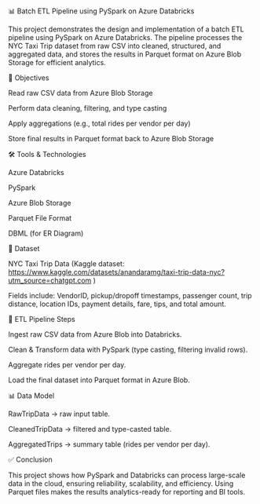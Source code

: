 📊 Batch ETL Pipeline using PySpark on Azure Databricks

This project demonstrates the design and implementation of a batch ETL pipeline using PySpark on Azure Databricks. The pipeline processes the NYC Taxi Trip dataset from raw CSV into cleaned, structured, and aggregated data, and stores the results in Parquet format on Azure Blob Storage for efficient analytics.

🚀 Objectives

Read raw CSV data from Azure Blob Storage

Perform data cleaning, filtering, and type casting

Apply aggregations (e.g., total rides per vendor per day)

Store final results in Parquet format back to Azure Blob Storage

🛠️ Tools & Technologies

Azure Databricks

PySpark

Azure Blob Storage

Parquet File Format

DBML (for ER Diagram)

📂 Dataset

NYC Taxi Trip Data (Kaggle dataset: https://www.kaggle.com/datasets/anandaramg/taxi-trip-data-nyc?utm_source=chatgpt.com )

Fields include: VendorID, pickup/dropoff timestamps, passenger count, trip distance, location IDs, payment details, fare, tips, and total amount.

🔄 ETL Pipeline Steps

Ingest raw CSV data from Azure Blob into Databricks.

Clean & Transform data with PySpark (type casting, filtering invalid rows).

Aggregate rides per vendor per day.

Load the final dataset into Parquet format in Azure Blob.

📊 Data Model

RawTripData → raw input table.

CleanedTripData → filtered and type-casted table.

AggregatedTrips → summary table (rides per vendor per day).

✅ Conclusion

This project shows how PySpark and Databricks can process large-scale data in the cloud, ensuring reliability, scalability, and efficiency. Using Parquet files makes the results analytics-ready for reporting and BI tools.
